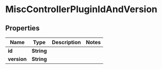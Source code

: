

# MiscControllerPluginIdAndVersion


## Properties

| Name | Type | Description | Notes |
|------------ | ------------- | ------------- | -------------|
|**id** | **String** |  |  |
|**version** | **String** |  |  |



